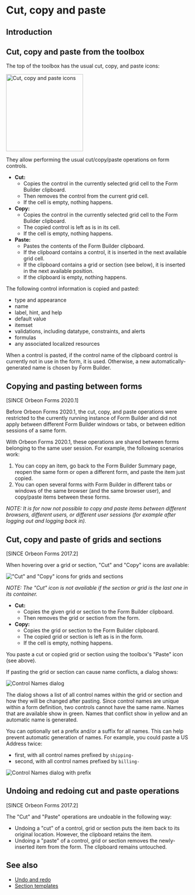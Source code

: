 # Cut, copy and paste

## Introduction

## Cut, copy and paste from the toolbox

The top of the toolbox has the usual cut, copy, and paste icons: 

<img alt="Cut, copy and paste icons" src="images/xcv.png" width="210">

They allow performing the usual cut/copy/paste operations on form controls.

- **Cut:**
    - Copies the control in the currently selected grid cell to the Form Builder clipboard. 
    - Then removes the control from the current grid cell.
    - If the cell is empty, nothing happens.
- **Copy:** 
    - Copies the control in the currently selected grid cell to the Form Builder clipboard.
    - The copied control is left as is in its cell.
    - If the cell is empty, nothing happens.
- **Paste:** 
    - Pastes the contents of the Form Builder clipboard.
    - If the clipboard contains a control, it is inserted in the next available grid cell.
    - If the clipboard contains a grid or section (see below), it is inserted in the next available position.
    - If the clipboard is empty, nothing happens.

The following control information is copied and pasted:

- type and appearance
- name
- label, hint, and help
- default value
- itemset
- validations, including datatype, constraints, and alerts
- formulas
- any associated localized resources

When a control is pasted, if the control name of the clipboard control is currently not in use in the form, it is used. Otherwise, a new automatically-generated name is chosen by Form Builder.

## Copying and pasting between forms

[SINCE Orbeon Forms 2020.1]

Before Orbeon Forms 2020.1, the cut, copy, and paste operations were restricted to the currently running instance of Form Builder and did not apply between different Form Builder windows or tabs, or between edition sessions of a same form.

With Orbeon Forms 2020.1, these operations are shared between forms belonging to the same user session. For example, the following scenarios work:

1. You can copy an item, go back to the Form Builder Summary page, reopen the same form or open a different form, and paste the item just copied.
2. You can open several forms with Form Builder in different tabs or windows of the same browser (and the same browser user), and copy/paste items between these forms.

_NOTE: It is for now *not possible* to copy and paste items between different browsers, different users, or different user sessions (for example after logging out and logging back in)._

## Cut, copy and paste of grids and sections

[SINCE Orbeon Forms 2017.2]

When hovering over a grid or section, "Cut" and "Copy" icons are available:

!["Cut" and "Copy" icons for grids and sections](images/cut-copy-grids-sections.png)

*NOTE: The "Cut" icon is not available if the section or grid is the last one in its container.*

- **Cut:**
    - Copies the given grid or section to the Form Builder clipboard. 
    - Then removes the grid or section from the form.
- **Copy:** 
    - Copies the grid or section to the Form Builder clipboard.
    - The copied grid or section is left as is in the form.
    - If the cell is empty, nothing happens.

You paste a cut or copied grid or section using the toolbox's "Paste" icon (see above).

If pasting the grid or section can cause name conflicts, a dialog shows:

![Control Names dialog](images/section-template-merge-dialog.png)

The dialog shows a list of all control names within the grid or section and how they will be changed after pasting.
Since control names are unique within a form definition, two controls cannot have the same name. Names that are available
show in green. Names that conflict show in yellow and an automatic name is generated.

You can optionally set a prefix and/or a suffix for all names. This can help prevent automatic generation of names. For 
example, you could paste a US Address twice:

- first, with all control names prefixed by `shipping-` 
- second, with all control names prefixed by `billing-`

![Control Names dialog with prefix](images/section-template-merge-dialog-prefix.png)

## Undoing and redoing cut and paste operations

[SINCE Orbeon Forms 2017.2]

The "Cut" and "Paste" operations are undoable in the following way:

- Undoing a "cut" of a control, grid or section puts the item back to its original location. However, the clipboard retains
  the item.
- Undoing a "paste" of a control, grid or section removes the newly-inserted item from the form. The clipboard remains
  untouched.

## See also 

- [Undo and redo](undo-redo.md)
- [Section templates](section-templates.md)